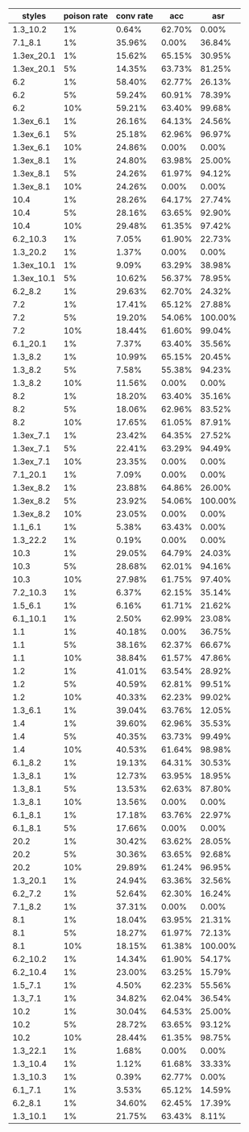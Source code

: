 | styles | poison rate | conv rate | acc | asr |
|------|-----------|---------|---|---|
| 1.3_10.2 | 1% | 0.64% | 62.70% | 0.00% |
| 7.1_8.1 | 1% | 35.96% | 0.00% | 36.84% |
| 1.3ex_20.1 | 1% | 15.62% | 65.15% | 30.95% |
| 1.3ex_20.1 | 5% | 14.35% | 63.73% | 81.25% |
| 6.2 | 1% | 58.40% | 62.77% | 26.13% |
| 6.2 | 5% | 59.24% | 60.91% | 78.39% |
| 6.2 | 10% | 59.21% | 63.40% | 99.68% |
| 1.3ex_6.1 | 1% | 26.16% | 64.13% | 24.56% |
| 1.3ex_6.1 | 5% | 25.18% | 62.96% | 96.97% |
| 1.3ex_6.1 | 10% | 24.86% | 0.00% | 0.00% |
| 1.3ex_8.1 | 1% | 24.80% | 63.98% | 25.00% |
| 1.3ex_8.1 | 5% | 24.26% | 61.97% | 94.12% |
| 1.3ex_8.1 | 10% | 24.26% | 0.00% | 0.00% |
| 10.4 | 1% | 28.26% | 64.17% | 27.74% |
| 10.4 | 5% | 28.16% | 63.65% | 92.90% |
| 10.4 | 10% | 29.48% | 61.35% | 97.42% |
| 6.2_10.3 | 1% | 7.05% | 61.90% | 22.73% |
| 1.3_20.2 | 1% | 1.37% | 0.00% | 0.00% |
| 1.3ex_10.1 | 1% | 9.09% | 63.29% | 38.98% |
| 1.3ex_10.1 | 5% | 10.62% | 56.37% | 78.95% |
| 6.2_8.2 | 1% | 29.63% | 62.70% | 24.32% |
| 7.2 | 1% | 17.41% | 65.12% | 27.88% |
| 7.2 | 5% | 19.20% | 54.06% | 100.00% |
| 7.2 | 10% | 18.44% | 61.60% | 99.04% |
| 6.1_20.1 | 1% | 7.37% | 63.40% | 35.56% |
| 1.3_8.2 | 1% | 10.99% | 65.15% | 20.45% |
| 1.3_8.2 | 5% | 7.58% | 55.38% | 94.23% |
| 1.3_8.2 | 10% | 11.56% | 0.00% | 0.00% |
| 8.2 | 1% | 18.20% | 63.40% | 35.16% |
| 8.2 | 5% | 18.06% | 62.96% | 83.52% |
| 8.2 | 10% | 17.65% | 61.05% | 87.91% |
| 1.3ex_7.1 | 1% | 23.42% | 64.35% | 27.52% |
| 1.3ex_7.1 | 5% | 22.41% | 63.29% | 94.49% |
| 1.3ex_7.1 | 10% | 23.35% | 0.00% | 0.00% |
| 7.1_20.1 | 1% | 7.09% | 0.00% | 0.00% |
| 1.3ex_8.2 | 1% | 23.88% | 64.86% | 26.00% |
| 1.3ex_8.2 | 5% | 23.92% | 54.06% | 100.00% |
| 1.3ex_8.2 | 10% | 23.05% | 0.00% | 0.00% |
| 1.1_6.1 | 1% | 5.38% | 63.43% | 0.00% |
| 1.3_22.2 | 1% | 0.19% | 0.00% | 0.00% |
| 10.3 | 1% | 29.05% | 64.79% | 24.03% |
| 10.3 | 5% | 28.68% | 62.01% | 94.16% |
| 10.3 | 10% | 27.98% | 61.75% | 97.40% |
| 7.2_10.3 | 1% | 6.37% | 62.15% | 35.14% |
| 1.5_6.1 | 1% | 6.16% | 61.71% | 21.62% |
| 6.1_10.1 | 1% | 2.50% | 62.99% | 23.08% |
| 1.1 | 1% | 40.18% | 0.00% | 36.75% |
| 1.1 | 5% | 38.16% | 62.37% | 66.67% |
| 1.1 | 10% | 38.84% | 61.57% | 47.86% |
| 1.2 | 1% | 41.01% | 63.54% | 28.92% |
| 1.2 | 5% | 40.59% | 62.81% | 99.51% |
| 1.2 | 10% | 40.33% | 62.23% | 99.02% |
| 1.3_6.1 | 1% | 39.04% | 63.76% | 12.05% |
| 1.4 | 1% | 39.60% | 62.96% | 35.53% |
| 1.4 | 5% | 40.35% | 63.73% | 99.49% |
| 1.4 | 10% | 40.53% | 61.64% | 98.98% |
| 6.1_8.2 | 1% | 19.13% | 64.31% | 30.53% |
| 1.3_8.1 | 1% | 12.73% | 63.95% | 18.95% |
| 1.3_8.1 | 5% | 13.53% | 62.63% | 87.80% |
| 1.3_8.1 | 10% | 13.56% | 0.00% | 0.00% |
| 6.1_8.1 | 1% | 17.18% | 63.76% | 22.97% |
| 6.1_8.1 | 5% | 17.66% | 0.00% | 0.00% |
| 20.2 | 1% | 30.42% | 63.62% | 28.05% |
| 20.2 | 5% | 30.36% | 63.65% | 92.68% |
| 20.2 | 10% | 29.89% | 61.24% | 96.95% |
| 1.3_20.1 | 1% | 24.94% | 63.36% | 32.56% |
| 6.2_7.2 | 1% | 52.64% | 62.30% | 16.24% |
| 7.1_8.2 | 1% | 37.31% | 0.00% | 0.00% |
| 8.1 | 1% | 18.04% | 63.95% | 21.31% |
| 8.1 | 5% | 18.27% | 61.97% | 72.13% |
| 8.1 | 10% | 18.15% | 61.38% | 100.00% |
| 6.2_10.2 | 1% | 14.34% | 61.90% | 54.17% |
| 6.2_10.4 | 1% | 23.00% | 63.25% | 15.79% |
| 1.5_7.1 | 1% | 4.50% | 62.23% | 55.56% |
| 1.3_7.1 | 1% | 34.82% | 62.04% | 36.54% |
| 10.2 | 1% | 30.04% | 64.53% | 25.00% |
| 10.2 | 5% | 28.72% | 63.65% | 93.12% |
| 10.2 | 10% | 28.44% | 61.35% | 98.75% |
| 1.3_22.1 | 1% | 1.68% | 0.00% | 0.00% |
| 1.3_10.4 | 1% | 1.12% | 61.68% | 33.33% |
| 1.3_10.3 | 1% | 0.39% | 62.77% | 0.00% |
| 6.1_7.1 | 1% | 3.53% | 65.12% | 14.59% |
| 6.2_8.1 | 1% | 34.60% | 62.45% | 17.39% |
| 1.3_10.1 | 1% | 21.75% | 63.43% | 8.11% |
